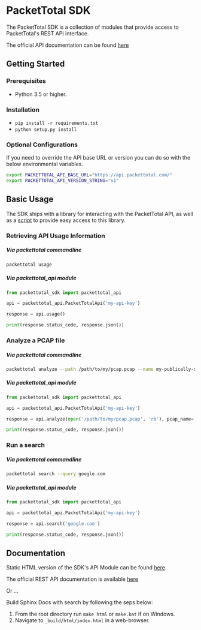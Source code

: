 # PacketTotal SDK

The PacketTotal SDK is a collection of modules that provide access to PacketTotal's REST API interface.

The official API documentation can be found [here](https://www.packettotal.com/api-docs/)

## Getting Started

### Prerequisites

- Python 3.5 or higher.

### Installation

- `pip install -r requirements.txt`
- `python setup.py install`

### Optional Configurations

If you need to override the API base URL or version you can do so with the below environmental variables.

```bash
export PACKETTOTAL_API_BASE_URL="https://api.packettotal.com/"
export PACKETTOTAL_API_VERSION_STRING="v1"
```

## Basic Usage

The SDK ships with a library for interacting with the PacketTotal API, as well as a [script](/scripts) to provide easy access to this library.

### Retrieving API Usage Information

##### Via packettotal commandline

```bash
packettotal usage
```


##### Via packettotal_api module
```python
from packettotal_sdk import packettotal_api

api = packettotal_api.PacketTotalApi('my-api-key')

response = api.usage()

print(response.status_code, response.json())

```

### Analyze a PCAP file

##### Via packettotal commandline

```bash
packettotal analyze --path /path/to/my/pcap.pcap --name my-publically-shared-pcap.pcap
```


##### Via packettotal_api module
```python
from packettotal_sdk import packettotal_api

api = packettotal_api.PacketTotalApi('my-api-key')

response = api.analyze(open('/path/to/my/pcap.pcap', 'rb'), pcap_name='my-publically-shared-pcap.pcap')

print(response.status_code, response.json())

```

### Run a search

##### Via packettotal commandline

```bash
packettotal search --query google.com
```


##### Via packettotal_api module
```python
from packettotal_sdk import packettotal_api

api = packettotal_api.PacketTotalApi('my-api-key')

response = api.search('google.com')

print(response.status_code, response.json())

```

## Documentation

Static HTML version of the SDK's API Module can be found [here](https://packettotal.github.io/PacketTotal-SDK/packettotal_sdk/packettotal_sdk.html#module-packettotal_sdk.packettotal_api).

The official REST API documentation is available [here](https://www.packettotal.com/api-docs/)

Or ...

Build Sphinx Docs with search by following the seps below:

1. From the root directory run `make html` or `make.bat` if on Windows.
2. Navigate to `_build/html/index.html` in a web-browser.